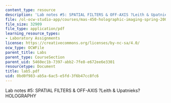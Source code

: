 ```yaml
---
content_type: resource
description: 'Lab notes #5: SPATIAL FILTERS & OFF-AXIS ?Leith & Upatnieks? HOLOGRAPHY'
file: /ol-ocw-studio-app/courses/mas-450-holographic-imaging-spring-2003/0bd0f983ab5a6ac5e5fd3f6b47cc8fc6_lab5.pdf
file_size: 32909
file_type: application/pdf
learning_resource_types:
- Laboratory Assignments
license: https://creativecommons.org/licenses/by-nc-sa/4.0/
ocw_type: OCWFile
parent_title: Labs
parent_type: CourseSection
parent_uid: 5460ec1b-7397-abb2-7fe8-e672ee6e3301
resourcetype: Document
title: lab5.pdf
uid: 0bd0f983-ab5a-6ac5-e5fd-3f6b47cc8fc6
---
```

Lab notes #5: SPATIAL FILTERS & OFF-AXIS ?Leith & Upatnieks? HOLOGRAPHY